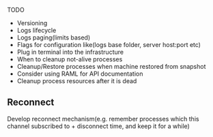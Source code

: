 TODO

- Versioning
- Logs lifecycle
- Logs paging(limits based)
- Flags for configuration like(logs base folder, server host:port etc)
- Plug in terminal into the infrastructure
- When to cleanup not-alive processes
- Cleanup/Restore processes when machine restored from snapshot
- Consider using RAML for API documentation
- Cleanup process resources after it is dead

Reconnect
---
Develop reconnect mechanism(e.g. remember processes which this channel subscribed to + disconnect time, and keep it for a while)
